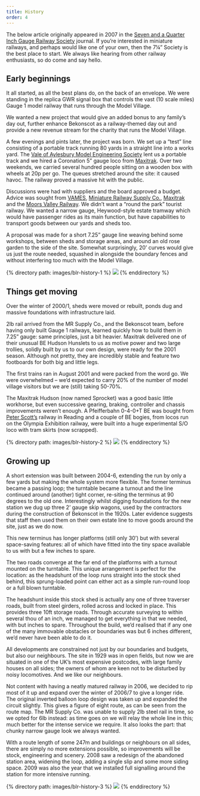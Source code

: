 ```yaml
---
title: History
order: 4
---
```


The below article originally appeared in 2007 in the [Seven and a Quarter Inch Gauge Railway Society](http://www.sevenandaquarter.org/) journal. If you’re interested in miniature railways, and perhaps would like one of your own, then the 7¼” Society is the best place to start. We always like hearing from other railway enthusiasts, so do come and say hello.

## Early beginnings

It all started, as all the best plans do, on the back of an envelope. We were standing in the replica GWR signal box that controls the vast (10 scale miles) Gauge 1 model railway that runs through the Model Village. 

We wanted a new project that would give an added bonus to any family’s day out, further enhance Bekonscot as a railway-themed day out and provide a new revenue stream for the charity that runs the Model Village. 

A few evenings and pints later, the project was born. We set up a “test” line consisting of a portable track running 80 yards in a straight line into a works yard. The [Vale of Aylesbury Model Engineering Society](http://home.clara.net/vames/vames_title.html) lent us a portable track and we hired a Coronation 5” gauge loco from [Maxitrak](http://www.maxitrak.co.uk/). Over two weekends, we carried several hundred people sitting on a wooden box with wheels at 20p per go. The queues stretched around the site: it caused havoc. The railway proved a massive hit with the public.

Discussions were had with suppliers and the board approved a budget. Advice was sought from [VAMES](http://home.clara.net/vames/vames_title.html), [Miniature Railway Supply Co.](http://www.miniaturerailwaysupply.com/), [Maxitrak](http://www.maxitrak.co.uk) and the [Moors Valley Railway](http://www.moorsvalleyrailway.co.uk/). We didn’t want a “round the park” tourist railway. We wanted a narrow gauge, Heywood-style estate tramway which would have passenger rides as its main function, but have capabilities to transport goods between our yards and sheds too.  

A proposal was made for a short 7.25” gauge line weaving behind some workshops, between sheds and storage areas, and around an old rose garden to the side of the site. Somewhat surprisingly, 20’ curves would give us just the route needed, squashed in alongside the boundary fences and without interfering too much with the Model Village.

<div class="gallery">
{% directory path: images/blr-history-1 %}
  <img src="{{ file.url | prepend: site.baseurl }}" />
{% enddirectory %}
</div>

## Things get moving

Over the winter of 2000/1, sheds were moved or rebuilt, ponds dug and massive foundations with infrastructure laid. 

2lb rail arrived from the MR Supply Co., and the Bekonscot team, before having only built Gauge 1 railways, learned quickly how to build them in 7.25” gauge: same principles, just a bit heavier. Maxitrak delivered one of their unusual BE Hudson Hunslets to us as motive power and two large trollies, solidly built by us to our own design, were ready for the 2001 season. Although not pretty, they are incredibly stable and feature two footboards for both big and little legs.

The first trains ran in August 2001 and were packed from the word go. We were overwhelmed – we’d expected to carry 20% of the number of model village visitors but we are (still) taking 50-70%. 

The Maxitrak Hudson (now named Sprocket) was a good basic little workhorse, but even successive gearing, braking, controller and chassis improvements weren’t enough. A Pfeifferbahn 0-4-0+T BE was bought from [Peter Scott’s](http://web.ukonline.co.uk/pe.scott/) railway in Reading and a couple of BE bogies, from locos run on the Olympia Exhibition railway, were built into a huge experimental S/O loco with tram skirts (now scrapped).

<div class="gallery">
{% directory path: images/blr-history-2 %}
  <img src="{{ file.url | prepend: site.baseurl }}" />
{% enddirectory %}
</div>

## Growing up

A short extension was built between 2004-6, extending the run by only a few yards but making the whole system more flexible. The former terminus became a passing loop; the turntable became a turnout and the line continued around (another) tight corner, re-siting the terminus at 90 degrees to the old one. Interestingly whilst digging foundations for the new station we dug up three 2’ gauge skip wagons, used by the contractors during the construction of Bekonscot in the 1920s. Later evidence suggests that staff then used them on their own estate line to move goods around the site, just as we do now.

This new terminus has longer platforms (still only 30’) but with several space-saving features: all of which have fitted into the tiny space available to us with but a few inches to spare. 

The two roads converge at the far end of the platforms with a turnout mounted on the turntable. This unique arrangement is perfect for the location: as the headshunt of the loop runs straight into the stock shed behind, this sprung-loaded point can either act as a simple run-round loop or a full blown turntable. 

The headshunt inside this stock shed is actually any one of three traverser roads, built from steel girders, rolled across and locked in place. This provides three 10ft storage roads. Through accurate surveying to within several thou of an inch, we managed to get everything in that we needed, with but inches to spare. Throughout the build, we’d realised that if any one of the many immovable obstacles or boundaries was but 6 inches different, we’d never have been able to do it. 

All developments are constrained not just by our boundaries and budgets, but also our neighbours. The site in 1929 was in open fields, but now we are situated in one of the UK’s most expensive postcodes, with large family houses on all sides; the owners of whom are keen not to be disturbed by noisy locomotives. And we like our neighbours.

Not content with having a neatly matured railway in 2006, we decided to rip most of it up and expand over the winter of 2006/7 to give a longer ride. The original inverted balloon loop design was taken up and expanded the circuit slightly. This gives a figure of eight route, as can be seen from the route map. The MR Supply Co. was unable to supply 2lb steel rail in time, so we opted for 6lb instead: as time goes on we will relay the whole line in this; much better for the intense service we require. It also looks the part: that chunky narrow gauge look we always wanted. 

With a route length of some 247m and buildings or neighbours on all sides, there are simply no more extensions possible, so improvements will be stock, engineering and scenery. 2008 saw a redesign of the abandoned station area, widening the loop, adding a single slip and some more siding space. 2009 was also the year that we installed full signalling around the station for more intensive running.

<div class="gallery">
{% directory path: images/blr-history-3 %}
  <img src="{{ file.url | prepend: site.baseurl }}" />
{% enddirectory %}
</div>